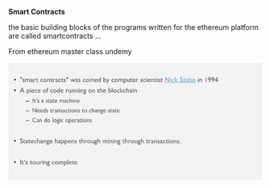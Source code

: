 **Smart Contracts**

the basic building blocks of the programs written for the ethereum platform are called smartcontracts ...



From ethereum master class undemy

![](/assets/sc1.png)

